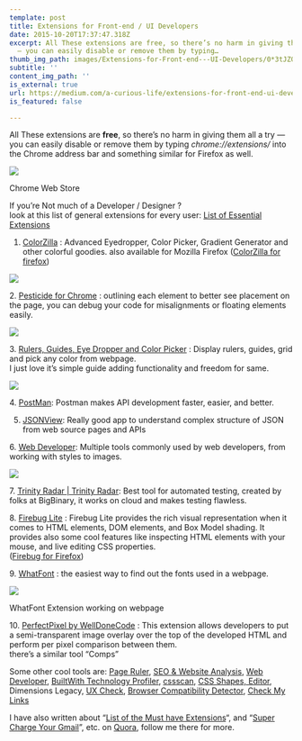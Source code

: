 ```yaml
---
template: post
title: Extensions for Front-end / UI Developers
date: 2015-10-20T17:37:47.318Z
excerpt: All These extensions are free, so there’s no harm in giving them all a try
  — you can easily disable or remove them by typing…
thumb_img_path: images/Extensions-for-Front-end---UI-Developers/0*3tJZ0smaPTiT6B42.png
subtitle: ''
content_img_path: ''
is_external: true
url: https://medium.com/a-curious-life/extensions-for-front-end-ui-developers-bfcdaf6a240
is_featured: false

---
```

All These extensions are **free**, so there’s no harm in giving them all a try — you can easily disable or remove them by typing *chrome://extensions/* into the Chrome address bar and something similar for Firefox as well.

![](/images/Extensions-for-Front-end---UI-Developers/0*3tJZ0smaPTiT6B42.png)

<figcaption>Chrome Web&nbsp;Store</figcaption>

If you’re Not much of a Developer / Designer ?  
look at this list of general extensions for every user: [List of Essential Extensions](http://blog.dlotus.com/general/chrome-list-essential-extensions/)

1.  [ColorZilla](https://chrome.google.com/webstore/detail/colorzilla/bhlhnicpbhignbdhedgjhgdocnmhomnp?hl=en) : Advanced Eyedropper, Color Picker, Gradient Generator and other colorful goodies. also available for Mozilla Firefox ([ColorZilla for firefox](https://addons.mozilla.org/en-US/firefox/addon/colorzilla/))

![](/images/Extensions-for-Front-end---UI-Developers/0*X3ve8UzkW7ccI5nx.png)

2\. [Pesticide for Chrome](https://chrome.google.com/webstore/detail/pesticide-for-chrome/bblbgcheenepgnnajgfpiicnbbdmmooh) : outlining each element to better see placement on the page, you can debug your code for misalignments or floating elements easily.

![](/images/Extensions-for-Front-end---UI-Developers/0*pAJINsSr8tQALTXR.png)

3\. [Rulers, Guides, Eye Dropper and Color Picker](https://chrome.google.com/webstore/detail/rulers-guides-eye-dropper/bjpngjgkahhflejneemihpbnfdoafoeh?hl=en-US) : Display rulers, guides, grid and pick any color from webpage.  
I just love it’s simple guide adding functionality and freedom for same.

![](/images/Extensions-for-Front-end---UI-Developers/0*Q2U_UmHEP7J10NlN.png)

4\. [PostMan](https://chrome.google.com/webstore/detail/postman/fhbjgbiflinjbdggehcddcbncdddomop?hl=en): Postman makes API development faster, easier, and better.

5.  [JSONView](https://chrome.google.com/webstore/detail/jsonview/chklaanhfefbnpoihckbnefhakgolnmc?hl=en): Really good app to understand complex structure of JSON from web source pages and APIs

6\. [Web Developer](https://chrome.google.com/webstore/detail/web-developer/bfbameneiokkgbdmiekhjnmfkcnldhhm): Multiple tools commonly used by web developers, from working with styles to images.

![](/images/Extensions-for-Front-end---UI-Developers/0*9i1-9FnFSh9xjtdb..jpg)

7\. [Trinity Radar | Trinity Radar](http://www.trinityradar.com/): Best tool for automated testing, created by folks at BigBinary, it works on cloud and makes testing flawless.

8\. [Firebug Lite](https://chrome.google.com/webstore/detail/firebug-lite-for-google-c/bmagokdooijbeehmkpknfglimnifench?hl=en-US) : Firebug Lite provides the rich visual representation when it comes to HTML elements, DOM elements, and Box Model shading. It provides also some cool features like inspecting HTML elements with your mouse, and live editing CSS properties.  
([Firebug for Firefox](https://addons.mozilla.org/en-US/firefox/addon/firebug/))

9\. [WhatFont](https://chrome.google.com/webstore/detail/whatfont/jabopobgcpjmedljpbcaablpmlmfcogm?hl=en) : the easiest way to find out the fonts used in a webpage.

![](/images/Extensions-for-Front-end---UI-Developers/0*9W4ds-iMvyQ-btcd.png)

<figcaption>WhatFont Extension working on&nbsp;webpage</figcaption>

10\. [PerfectPixel by WellDoneCode](https://chrome.google.com/webstore/detail/perfectpixel-by-welldonec/dkaagdgjmgdmbnecmcefdhjekcoceebi?hl=en) : This extension allows developers to put a semi-transparent image overlay over the top of the developed HTML and perform per pixel comparison between them.  
there’s a similar tool “Comps”

Some other cool tools are: [Page Ruler](https://chrome.google.com/webstore/detail/page-ruler/jlpkojjdgbllmedoapgfodplfhcbnbpn?hl=en), [SEO & Website Analysis](https://chrome.google.com/webstore/detail/seo-website-analysis/hlngmmdolgbdnnimbmblfhhndibdipaf/related?hl=en-US), [Web Developer](https://chrome.google.com/webstore/detail/web-developer/bfbameneiokkgbdmiekhjnmfkcnldhhm), [BuiltWith Technology Profiler](https://chrome.google.com/webstore/detail/builtwith-technology-prof/dapjbgnjinbpoindlpdmhochffioedbn#), [cssscan](https://chrome.google.com/webstore/detail/csscan/nnklpgoldelpoigiacfpnpphpkkmbdkb), [CSS Shapes, Editor](https://chrome.google.com/webstore/detail/css-shapes-editor/nenndldnbcncjmeacmnondmkkfedmgmp), Dimensions Legacy, [UX Check](https://chrome.google.com/webstore/detail/ux-check/giekhiebdpmljgchjojblnekkcgpdobp), [Browser Compatibility Detector](https://chrome.google.com/webstore/detail/browser-compatibility-det/fcillahbnhlpombgccogflhmgocfifma?hl=en-US), [Check My Links](https://chrome.google.com/webstore/detail/check-my-links/ojkcdipcgfaekbeaelaapakgnjflfglf?hl=en-GB)

I have also written about “[List of the Must have Extensions](https://www.quora.com/What-would-people-put-on-a-must-have-list-of-Google-Chrome-Browser-Extensions/answer/Arpit-Goyal-14?share=09761286&srid=txvy)“, and “[Super Charge Your Gmail](http://qr.ae/TUTU5h)”, etc. on [Quora](https://www.quora.com/profile/Arpit-Goyal-14), follow me there for more.
